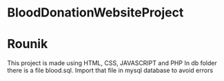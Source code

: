 # BloodDonationWebsiteProject
# Rounik

This project is made using HTML, CSS, JAVASCRIPT and PHP
In db folder there is a file blood.sql. Import that file in mysql database to avoid errors




